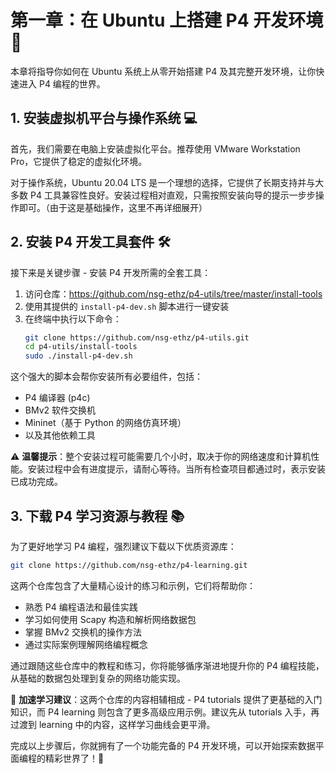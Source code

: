 # 第一章：在 Ubuntu 上搭建 P4 开发环境 🚀

本章将指导你如何在 Ubuntu 系统上从零开始搭建 P4 及其完整开发环境，让你快速进入 P4 编程的世界。

## 1. 安装虚拟机平台与操作系统 💻

首先，我们需要在电脑上安装虚拟化平台。推荐使用 VMware Workstation Pro，它提供了稳定的虚拟化环境。

对于操作系统，Ubuntu 20.04 LTS 是一个理想的选择，它提供了长期支持并与大多数 P4 工具兼容性良好。安装过程相对直观，只需按照安装向导的提示一步步操作即可。（由于这是基础操作，这里不再详细展开）

## 2. 安装 P4 开发工具套件 🛠️

接下来是关键步骤 - 安装 P4 开发所需的全套工具：

1. 访问仓库：https://github.com/nsg-ethz/p4-utils/tree/master/install-tools
2. 使用其提供的 `install-p4-dev.sh` 脚本进行一键安装
3. 在终端中执行以下命令：
   ```bash
   git clone https://github.com/nsg-ethz/p4-utils.git
   cd p4-utils/install-tools
   sudo ./install-p4-dev.sh
   ```

这个强大的脚本会帮你安装所有必要组件，包括：
- P4 编译器 (p4c)
- BMv2 软件交换机
- Mininet（基于 Python 的网络仿真环境）
- 以及其他依赖工具

⚠️ **温馨提示**：整个安装过程可能需要几个小时，取决于你的网络速度和计算机性能。安装过程中会有进度提示，请耐心等待。当所有检查项目都通过时，表示安装已成功完成。

## 3. 下载 P4 学习资源与教程 📚

为了更好地学习 P4 编程，强烈建议下载以下优质资源库：

```bash
git clone https://github.com/nsg-ethz/p4-learning.git
```

这两个仓库包含了大量精心设计的练习和示例，它们将帮助你：
- 熟悉 P4 编程语法和最佳实践
- 学习如何使用 Scapy 构造和解析网络数据包
- 掌握 BMv2 交换机的操作方法
- 通过实际案例理解网络编程概念

通过跟随这些仓库中的教程和练习，你将能够循序渐进地提升你的 P4 编程技能，从基础的数据包处理到复杂的网络功能实现。

🌟 **加速学习建议**：这两个仓库的内容相辅相成 - P4 tutorials 提供了更基础的入门知识，而 P4 learning 则包含了更多高级应用示例。建议先从 tutorials 入手，再过渡到 learning 中的内容，这样学习曲线会更平滑。

完成以上步骤后，你就拥有了一个功能完备的 P4 开发环境，可以开始探索数据平面编程的精彩世界了！💫